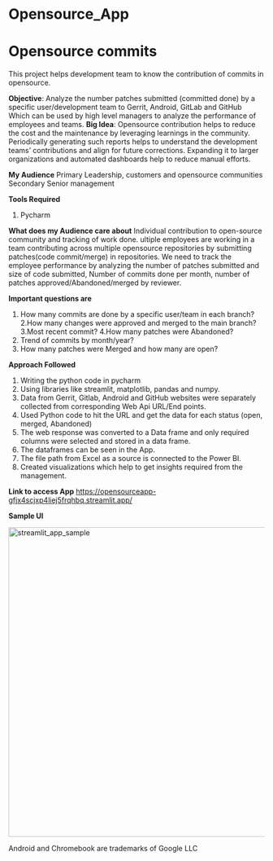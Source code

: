 # Opensource_App

# Opensource commits
This project helps development team to know the contribution of commits in opensource. 

**Objective**: Analyze the number patches submitted (committed done) by a specific user/development team to Gerrit, Android, GitLab and GitHub Which can be used by high level managers to analyze the performance of employees and teams.
**Big Idea**: 
Opensource contribution helps to reduce the cost and the maintenance by leveraging learnings in the community. Periodically generating such reports helps to understand the development teams’ contributions and align for future corrections. Expanding it to larger organizations and automated dashboards help to reduce manual efforts.

**My Audience** 
Primary
Leadership, customers and opensource communities
Secondary 
Senior management

**Tools Required**
1.	Pycharm


**What does my Audience care about**
Individual contribution to open-source community and tracking of work done. ultiple employees are working in a team contributing across multiple opensource repositories by submitting patches(code commit/merge) in repositories. We need to track the employee performance by analyzing the number of patches submitted and size of code submitted, Number of commits done per month, number of patches approved/Abandoned/merged by reviewer.


**Important questions are**
1. How many commits are done by a specific user/team in each branch?
2.How many changes were approved and merged to the main branch?
3.Most recent commit?
4.How many patches were Abandoned?
5. Trend of commits by month/year?
6. How many patches were Merged and how many are open?


**Approach Followed**
1. Writing the python code in pycharm 
2. Using libraries like streamlit, matplotlib, pandas and numpy.
3. Data from Gerrit, Gitlab, Android and GitHub websites were separately collected from corresponding Web Api URL/End points.
4. Used Python code to hit the URL and get the data for each status (open, merged, Abandoned)
5. The web response was converted to a Data frame and only required columns were selected and stored in a data frame.
6. The dataframes can be seen in the App.
7. The file path from Excel as a source is connected to the Power BI.
9. Created visualizations which help to get insights required from the management. 

**Link to access App**
https://opensourceapp-gfjx4scjxp4liej5frqhbq.streamlit.app/

**Sample UI**

<img width="608" alt="streamlit_app_sample" src="https://github.com/PriyaDambal/Opensource_App/assets/134541646/cbabb551-16c8-4dde-8e0d-2120a0c433a3">


Android and Chromebook are trademarks of Google LLC


